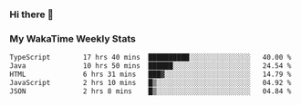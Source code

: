 ### Hi there 👋

<!--
**royschrauwen/royschrauwen** is a ✨ _special_ ✨ repository because its `README.md` (this file) appears on your GitHub profile.

Here are some ideas to get you started:

- 🔭 I’m currently working on ...
- 🌱 I’m currently learning ...
- 👯 I’m looking to collaborate on ...
- 🤔 I’m looking for help with ...
- 💬 Ask me about ...
- 📫 How to reach me: ...
- 😄 Pronouns: ...
- ⚡ Fun fact: ...
-->


### My WakaTime Weekly Stats
<!--START_SECTION:waka-->

```txt
TypeScript        17 hrs 40 mins  ██████████░░░░░░░░░░░░░░░   40.00 %
Java              10 hrs 50 mins  ██████░░░░░░░░░░░░░░░░░░░   24.54 %
HTML              6 hrs 31 mins   ███▓░░░░░░░░░░░░░░░░░░░░░   14.79 %
JavaScript        2 hrs 10 mins   █▒░░░░░░░░░░░░░░░░░░░░░░░   04.92 %
JSON              2 hrs 8 mins    █▒░░░░░░░░░░░░░░░░░░░░░░░   04.84 %
```

<!--END_SECTION:waka-->
